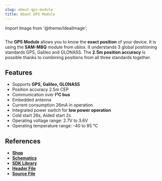 ```yaml
---
slug: about-gps-module
title: About GPS Module
---
```

import Image from '@theme/IdealImage';

<div class="container">
  <div class="row">
    <div class="col col--4">
      <div><Image img={require('./gps-module.png')} /></div>
    </div>
    <div class="col col--6">
      <p>
        The <b>GPS Module</b> allows you to know the <b>exact position</b> of your device. It is using the <b>SAM-M8Q</b> module from ublox. It understands 3 global positioning standards GPS, Galileo and GLONASS. The <b>2.5m position accuracy</b> is possible thanks to combining positions from all three standards together.
      </p>
    </div>
  </div>
</div>

## Features
- Supports **GPS, Galileo, GLONASS**
- Position accuracy 2.5m CEP
- Communication over **I²C bus**
- Embedded antenna
- Current consumption 26mA in operation
- Integrated power switch for **low power operation**
- Cold start 26s, Aided start 2s
- Operating voltage range: 2.7V to 3.6V
- Operating temperature range: -40 to 85 °C

## References
- [**Shop**](https://shop.hardwario.com/gps-module/)
- [**Schematics**](https://github.com/hardwario/bc-hardware/tree/master/out/bc-module-gps)
- [**SDK Library**](https://sdk.hardwario.com/group__twr__module__gps.html)
- [**Header File**](https://github.com/hardwario/twr-sdk/blob/master/twr/inc/twr_module_gps.h)
- [**Source File**](https://github.com/hardwario/twr-sdk/blob/master/twr/src/twr_module_gps.c)
